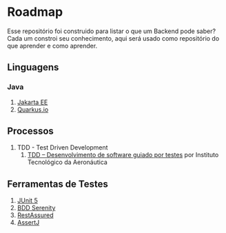 # Roadmap

Esse repositório foi construido para listar o que um Backend pode saber? Cada um constroi seu conhecimento, aqui será usado como repositório do que aprender e como aprender.

## Linguagens
### Java
1. [Jakarta EE](https://vepo.github.io/posts/jakarta-ee-e-microprofile-io)
2. [Quarkus.io](https://vepo.github.io/posts/quarkus-rest-api)

## Processos
1. TDD - Test Driven Development
    1. [TDD – Desenvolvimento de software guiado por testes](https://www.coursera.org/learn/tdd-desenvolvimento-de-software-guiado-por-testes/home/info) por Instituto Tecnológico da Aeronáutica

## Ferramentas de Testes
1. [JUnit 5](https://junit.org/junit5/docs/current/user-guide/)
2. [BDD Serenity](https://serenity-bdd.github.io/theserenitybook/latest/index.html)
3. [RestAssured](https://github.com/rest-assured/rest-assured/wiki/Usage)
4. [AssertJ](https://assertj.github.io/doc/)
